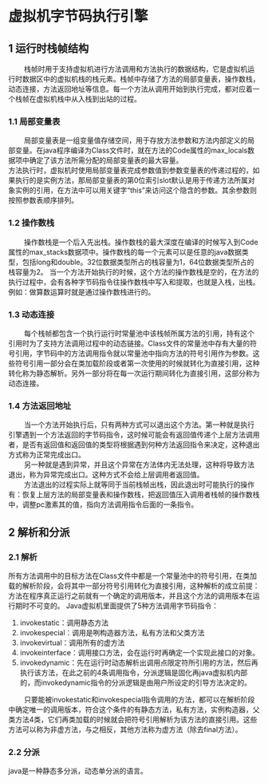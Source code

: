 # 虚拟机字节码执行引擎
## 1  运行时栈帧结构
&nbsp;&nbsp;&nbsp;&nbsp;&nbsp;&nbsp;&nbsp;&nbsp;栈帧时用于支持虚拟机进行方法调用和方法执行的数据结构，它是虚拟机运行时数据区中的虚拟机栈的栈元素。栈帧中存储了方法的局部变量表，操作数栈，动态连接，方法返回地址等信息。每一个方法从调用开始到执行完成，都对应着一个栈帧在虚拟机栈中从入栈到出站的过程。
### 1.1  局部变量表
&nbsp;&nbsp;&nbsp;&nbsp;&nbsp;&nbsp;&nbsp;&nbsp;局部变量表是一组变量值存储空间，用于存放方法参数和方法内部定义的局部变量。在java程序编译为Class文件时，就在方法的Code属性的max_locals数据项中确定了该方法所需分配的局部变量表的最大容量。  
        方法执行时，虚拟机时使用局部变量表完成参数值到参数变量表的传递过程的，如果执行的是实例方法，那局部变量表的第0位索引slot默认是用于传递方法所属对象实例的引用，在方法中可以用关键字“this”来访问这个隐含的参数。其余参数则按照参数表顺序排列。

### 1.2  操作数栈
&nbsp;&nbsp;&nbsp;&nbsp;&nbsp;&nbsp;&nbsp;&nbsp;操作数栈是一个后入先出栈。操作数栈的最大深度在编译的时候写入到Code属性的max_stacks数据项中。操作数栈的每一个元素可以是任意的java数据类型，包括long和double。32位数据类型所占的栈容量为1，64位数据类型所占的栈容量为2。
    当一个方法开始执行的时候，这个方法的操作数栈是空的，在方法的执行过程中，会有各种字节码指令往操作数栈中写入和提取，也就是入栈，出栈。例如：做算数运算时就是通过操作数栈进行的。

### 1.3  动态连接
&nbsp;&nbsp;&nbsp;&nbsp;&nbsp;&nbsp;&nbsp;&nbsp;每个栈帧都包含一个执行运行时常量池中该栈帧所属方法的引用，持有这个引用时为了支持方法调用过程中的动态链接。Class文件的常量池中存有大量的符号引用，字节码中的方法调用指令就以常量池中指向方法的符号引用作为参数。这些符号引用一部分会在类加载阶段或者第一次使用的时候就转化为直接引用，这种转化称为静态解析。另外一部分将在每一次运行期间转化为直接引用，这部分称为动态连接。  
  
### 1.4  方法返回地址
&nbsp;&nbsp;&nbsp;&nbsp;&nbsp;&nbsp;&nbsp;&nbsp;当一个方法开始执行后，只有两种方式可以退出这个方法。第一种就是执行引擎遇到一个方法返回的字节码指令，这时候可能会有返回值传递个上层方法调用者，是否有返回值和返回值的类型将根据遇到何种方法返回指令来决定，这种退出方式称为正常完成出口。  
&nbsp;&nbsp;&nbsp;&nbsp;&nbsp;&nbsp;&nbsp;&nbsp;另一种就是遇到异常，并且这个异常在方法体内无法处理，这种将导致方法退出，称为异常完成出口。这种方式不会给上层调用者返回值。  
&nbsp;&nbsp;&nbsp;&nbsp;&nbsp;&nbsp;&nbsp;&nbsp;方法退出的过程实际上就等同于当前栈帧出栈，因此退出时可能执行的操作有：恢复上层方法的局部变量表和操作数栈，把返回值压入调用者栈帧的操作数栈中，调整pc激素其的值，指向方法调用指令后面的一条指令。

## 2  解析和分派
### 2.1 解析
所有方法调用中的目标方法在Class文件中都是一个常量池中的符号引用，在类加载的解析阶段，会将其中一部分符号引用转化为直接引用，这种解析的成立前提：方法在程序真正运行之前就有一个确定的调用版本，并且这个方法的调用版本在运行期时不可变的。
Java虚拟机里面提供了5种方法调用字节码指令：  

1. invokestatic：调用静态方法
2. invokespecial：调用是咧构造器方法，私有方法和父类方法
3. invokevirtual：调用所有的虚方法
4. invokeinterface：调用接口方法，会在运行时再确定一个实现此接口的对象。
5. invokedynamic：先在运行时动态解析出调用点限定符所引用的方法，然后再执行该方法，在此之前的4条调用指令，分派逻辑是固化再java虚拟机内部的，而invokedynamic指令的分派逻辑是由用户所设定的引导方法决定的。  

&nbsp;&nbsp;&nbsp;&nbsp;&nbsp;&nbsp;&nbsp;&nbsp;只要能被invokestatic和invokespecial指令调用的方法，都可以在解析阶段中确定唯一的调用版本，符合这个条件的有静态方法，私有方法，实例构造器，父类方法4类，它们再类加载的时候就会把符号引用解析为该方法的直接引用。这些方法可以称为非虚方法，与之相反，其他方法称为虚方法（除去final方法）。  
### 2.2  分派
java是一种静态多分派，动态单分派的语言。